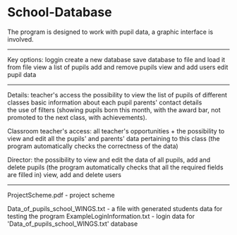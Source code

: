 # School-Database

The program is designed to work with pupil data, a graphic interface is involved.

--------------------------------------------------

Key options:
loggin
create a new database
save database to file and load it from file
view a list of pupils
add and remove pupils
view and add users
edit pupil data

--------------------------------------------------

Details:
teacher's access
the possibility to view the list of pupils of different classes 
basic information about each pupil 
parents' contact details  
the use of filters (showing pupils born this month, with the award bar, not promoted to the next class, with achievements).

Classroom teacher's access:
all teacher's opportunities + 
the possibility to view and edit all the pupils' and parents' data pertaining to this class (the program automatically checks the correctness of the data)

Director:
the possibility to view and edit the data of all pupils, add and delete pupils 
(the program automatically checks that all the required fields are filled in) 
view, add and delete users

--------------------------------------------------

ProjectScheme.pdf - project scheme

Data_of_pupils_school_WINGS.txt - a file with generated students data for testing the program
ExampleLoginInformation.txt - login data for 'Data_of_pupils_school_WINGS.txt' database